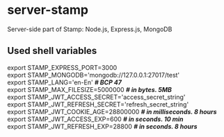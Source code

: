 # server-stamp
Server-side part of Stamp: Node.js, Express.js, MongoDB

## Used shell variables

export STAMP_EXPRESS_PORT=3000  
export STAMP_MONGODB='mongodb://127.0.0.1:27017/test'  
export STAMP_LANG='en-En' ***# BCP 47***  
export STAMP_MAX_FILESIZE=5000000 ***# in bytes. 5MB***  
export STAMP_JWT_ACCESS_SECRET='access_secret_string'  
export STAMP_JWT_REFRESH_SECRET='refresh_secret_string'  
export STAMP_JWT_COOKIE_AGE=28800000 ***# in milliseconds. 8 hours***  
export STAMP_JWT_ACCESS_EXP=600  ***# in seconds. 10 min***  
export STAMP_JWT_REFRESH_EXP=28800 ***# in seconds. 8 hours***
